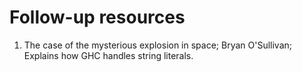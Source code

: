 # Follow-up resources

1. The case of the mysterious explosion in space; Bryan O'Sullivan; Explains how GHC handles string literals.